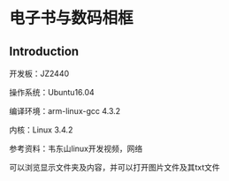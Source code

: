 # 电子书与数码相框
## Introduction

开发板：JZ2440

操作系统：Ubuntu16.04

编译环境：arm-linux-gcc 4.3.2

内核：Linux 3.4.2

参考资料：韦东山linux开发视频，网络

可以浏览显示文件夹及内容，并可以打开图片文件及其txt文件
